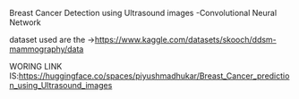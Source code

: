 Breast Cancer Detection using Ultrasound images 
-Convolutional Neural Network

dataset used are the ->https://www.kaggle.com/datasets/skooch/ddsm-mammography/data

WORING LINK IS:https://huggingface.co/spaces/piyushmadhukar/Breast_Cancer_prediction_using_Ultrasound_images


